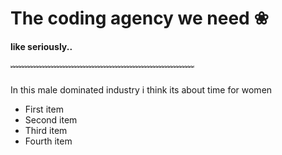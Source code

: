 # The coding agency we need ❀
#### like seriously..

﹌﹌﹌﹌﹌﹌﹌﹌﹌﹌﹌﹌﹌﹌﹌﹌﹌﹌﹌﹌﹌

In this male dominated industry i think its about time
for women

- First item
- Second item
- Third item
- Fourth item
